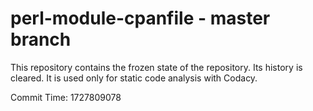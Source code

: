 # perl-module-cpanfile - master branch

This repository contains the frozen state of the repository.
Its history is cleared. It is used only for static code
analysis with Codacy.

Commit Time: 1727809078
